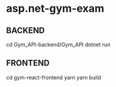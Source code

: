 # asp.net-gym-exam
 
## BACKEND

cd Gym_API-backend/Gym_API
dotnet run

## FRONTEND

cd gym-react-frontend
yarn
yarn build
